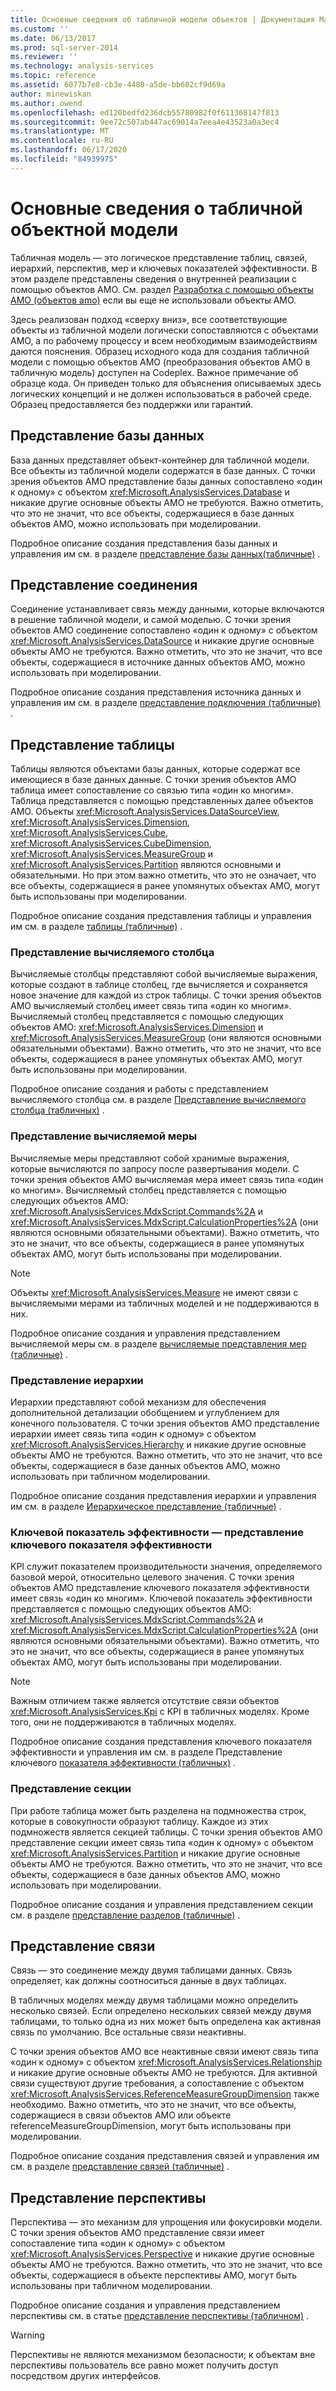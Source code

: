 ```yaml
---
title: Основные сведения об табличной модели объектов | Документация Майкрософт
ms.custom: ''
ms.date: 06/13/2017
ms.prod: sql-server-2014
ms.reviewer: ''
ms.technology: analysis-services
ms.topic: reference
ms.assetid: 6077b7e8-cb3e-4480-a5de-bb602cf9d69a
author: minewiskan
ms.author: owend
ms.openlocfilehash: ed120bedfd236dcb55780982f0f611368147f813
ms.sourcegitcommit: 9ee72c507ab447ac69014a7eea4e43523a0a3ec4
ms.translationtype: MT
ms.contentlocale: ru-RU
ms.lasthandoff: 06/17/2020
ms.locfileid: "84939975"
---
```

# <a name="understanding-the-tabular-object-model"></a>Основные сведения о табличной объектной модели
  Табличная модель — это логическое представление таблиц, связей, иерархий, перспектив, мер и ключевых показателей эффективности. В этом разделе представлены сведения о внутренней реализации с помощью объектов AMO. См. раздел [Разработка с помощью объекты AMO &#40;объектов amo&#41;](https://docs.microsoft.com/bi-reference/amo/developing-with-analysis-management-objects-amo) если вы еще не использовали объекты AMO.  
  
 Здесь реализован подход «сверху вниз», все соответствующие объекты из табличной модели логически сопоставляются с объектами AMO, а по рабочему процессу и всем необходимым взаимодействиям даются пояснения. Образец исходного кода для создания табличной модели с помощью объектов AMO (преобразования объектов AMO в табличную модель) доступен на Codeplex. Важное примечание об образце кода. Он приведен только для объяснения описываемых здесь логических концепций и не должен использоваться в рабочей среде. Образец предоставляется без поддержки или гарантий.  
  
## <a name="database-representation"></a>Представление базы данных  
 База данных представляет объект-контейнер для табличной модели. Все объекты из табличной модели содержатся в базе данных. С точки зрения объектов AMO представление базы данных сопоставлено «один к одному» с объектом <xref:Microsoft.AnalysisServices.Database> и никакие другие основные объекты AMO не требуются. Важно отметить, что это не значит, что все объекты, содержащиеся в базе данных объектов AMO, можно использовать при моделировании.  
  
 Подробное описание создания представления базы данных и управления им см. в разделе [представление базы данных&#40;табличные&#41;](database-representation-tabular.md) .  
  
## <a name="connection-representation"></a>Представление соединения  
 Соединение устанавливает связь между данными, которые включаются в решение табличной модели, и самой моделью. С точки зрения объектов AMO соединение сопоставлено «один к одному» с объектом <xref:Microsoft.AnalysisServices.DataSource> и никакие другие основные объекты AMO не требуются. Важно отметить, что это не значит, что все объекты, содержащиеся в источнике данных объектов AMO, можно использовать при моделировании.  
  
 Подробное описание создания представления источника данных и управления им см. в разделе [представление подключения &#40;табличные&#41;](connection-representation-tabular.md) .  
  
## <a name="table-representation"></a>Представление таблицы  
 Таблицы являются объектами базы данных, которые содержат все имеющиеся в базе данных данные. С точки зрения объектов AMO таблица имеет сопоставление со связью типа «один ко многим». Таблица представляется с помощью представленных далее объектов AMO. Объекты <xref:Microsoft.AnalysisServices.DataSourceView>, <xref:Microsoft.AnalysisServices.Dimension>, <xref:Microsoft.AnalysisServices.Cube>, <xref:Microsoft.AnalysisServices.CubeDimension>, <xref:Microsoft.AnalysisServices.MeasureGroup> и <xref:Microsoft.AnalysisServices.Partition> являются основными и обязательными. Но при этом важно отметить, что это не означает, что все объекты, содержащиеся в ранее упомянутых объектах AMO, могут быть использованы при моделировании.  
  
 Подробное описание создания представления таблицы и управления им см. в разделе [таблицы &#40;табличные&#41;](tables-representation-tabular.md) .  
  
### <a name="calculated-column-representation"></a>Представление вычисляемого столбца  
 Вычисляемые столбцы представляют собой вычисляемые выражения, которые создают в таблице столбец, где вычисляется и сохраняется новое значение для каждой из строк таблицы. С точки зрения объектов AMO вычисляемый столбец имеет связь типа «один ко многим». Вычисляемый столбец представляется с помощью следующих объектов AMO: <xref:Microsoft.AnalysisServices.Dimension> и <xref:Microsoft.AnalysisServices.MeasureGroup> (они являются основными обязательными объектами). Важно отметить, что это не значит, что все объекты, содержащиеся в ранее упомянутых объектах AMO, могут быть использованы при моделировании.  
  
 Подробное описание создания и работы с представлением вычисляемого столбца см. в разделе [Представление вычисляемого столбца &#40;табличных&#41;](tables-calculated-column-representation.md) .  
  
### <a name="calculated-measure-representation"></a>Представление вычисляемой меры  
 Вычисляемые меры представляют собой хранимые выражения, которые вычисляются по запросу после развертывания модели. С точки зрения объектов AMO вычисляемая мера имеет связь типа «один ко многим». Вычисляемый столбец представляется с помощью следующих объектов AMO: <xref:Microsoft.AnalysisServices.MdxScript.Commands%2A> и <xref:Microsoft.AnalysisServices.MdxScript.CalculationProperties%2A> (они являются основными обязательными объектами). Важно отметить, что это не значит, что все объекты, содержащиеся в ранее упомянутых объектах AMO, могут быть использованы при моделировании.  
  
> [!NOTE]  
>  Объекты <xref:Microsoft.AnalysisServices.Measure> не имеют связи с вычисляемыми мерами из табличных моделей и не поддерживаются в них.  
  
 Подробное описание создания и управления представлением вычисляемой меры см. в разделе [вычисляемые представления мер &#40;табличные&#41;](tables-calculated-measure-representation.md) .  
  
### <a name="hierarchy-representation"></a>Представление иерархии  
 Иерархии представляют собой механизм для обеспечения дополнительной детализации обобщением и углублением для конечного пользователя. С точки зрения объектов AMO представление иерархии имеет связь типа «один к одному» с объектом <xref:Microsoft.AnalysisServices.Hierarchy> и никакие другие основные объекты AMO не требуются. Важно отметить, что это не значит, что все объекты, содержащиеся в базе данных объектов AMO, можно использовать при табличном моделировании.  
  
 Подробное описание создания представления иерархии и управления им см. в разделе [Иерархическое представление &#40;табличные&#41;](tables-hierarchy-representation.md) .  
  
### <a name="key-performance-indicator--kpi--representation"></a>Ключевой показатель эффективности — представление ключевого показателя эффективности  
 KPI служит показателем производительности значения, определяемого базовой мерой, относительно целевого значения. С точки зрения объектов AMO представление ключевого показателя эффективности имеет связь «один ко многим». Ключевой показатель эффективности представляется с помощью следующих объектов AMO: <xref:Microsoft.AnalysisServices.MdxScript.Commands%2A> и <xref:Microsoft.AnalysisServices.MdxScript.CalculationProperties%2A> (они являются основными обязательными объектами).  Важно отметить, что это не значит, что все объекты, содержащиеся в ранее упомянутых объектах AMO, могут быть использованы при моделировании.  
  
> [!NOTE]  
>  Важным отличием также является отсутствие связи объектов <xref:Microsoft.AnalysisServices.Kpi> с KPI в табличных моделях. Кроме того, они не поддерживаются в табличных моделях.  
  
 Подробное описание создания представления ключевого показателя эффективности и управления им см. в разделе Представление ключевого [показателя эффективности &#40;табличных&#41;](tables-key-performance-indicator-representation.md) .  
  
### <a name="partition-representation"></a>Представление секции  
 При работе таблица может быть разделена на подмножества строк, которые в совокупности образуют таблицу. Каждое из этих подмножеств является секцией таблицы. С точки зрения объектов AMO представление секции имеет связь типа «один к одному» с объектом <xref:Microsoft.AnalysisServices.Partition> и никакие другие основные объекты AMO не требуются. Важно отметить, что это не значит, что все объекты, содержащиеся в базе данных объектов AMO, можно использовать при моделировании.  
  
 Подробное описание создания и управления представлением секции см. в разделе [представление разделов &#40;табличные&#41;](tables-partition-representation.md) .  
  
## <a name="relationship-representation"></a>Представление связи  
 Связь — это соединение между двумя таблицами данных. Связь определяет, как должны соотноситься данные в двух таблицах.  
  
 В табличных моделях между двумя таблицами можно определить несколько связей. Если определено нескольких связей между двумя таблицами, то только одна из них может быть определена как активная связь по умолчанию. Все остальные связи неактивны.  
  
 С точки зрения объектов AMO все неактивные связи имеют связь типа «один к одному» с объектом <xref:Microsoft.AnalysisServices.Relationship> и никакие другие основные объекты AMO не требуются. Для активной связи существуют другие требования, а сопоставление с объектом <xref:Microsoft.AnalysisServices.ReferenceMeasureGroupDimension> также необходимо. Важно отметить, что это не значит, что все объекты, содержащиеся в связи объектов AMO или объекте referenceMeasureGroupDimension, могут быть использованы при моделировании.  
  
 Подробное описание создания представления связей и управления им см. в разделе [представление связей &#40;табличные&#41;](relationship-representation-tabular.md) .  
  
## <a name="perspective-representation"></a>Представление перспективы  
 Перспектива — это механизм для упрощения или фокусировки модели. С точки зрения объектов AMO представление связи имеет сопоставление типа «один к одному» с объектом <xref:Microsoft.AnalysisServices.Perspective> и никакие другие основные объекты AMO не требуются. Важно отметить, что это не значит, что все объекты, содержащиеся в объекте перспективы AMO, могут быть использованы при табличном моделировании.  
  
 Подробное описание создания и управления представлением перспективы см. в статье [представление перспективы &#40;табличном&#41;](perspective-representation-tabular.md) .  
  
> [!WARNING]  
>  Перспективы не являются механизмом безопасности; к объектам вне перспективы пользователь все равно может получить доступ посредством других интерфейсов.  
  
  
